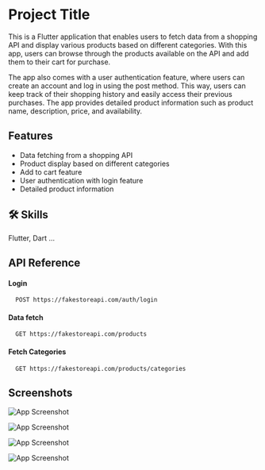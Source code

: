 
# Project Title

This is a Flutter application that enables users to fetch data from a shopping API and display various products based on different categories. With this app, users can browse through the products available on the API and add them to their cart for purchase.

The app also comes with a user authentication feature, where users can create an account and log in using the post method. This way, users can keep track of their shopping history and easily access their previous purchases. The app provides detailed product information such as product name, description, price, and availability.


## Features

- Data fetching from a shopping API
- Product display based on different categories
- Add to cart feature
- User authentication with login feature
- Detailed product information


## 🛠 Skills
Flutter, Dart ...


## API Reference

#### Login

```http
  POST https://fakestoreapi.com/auth/login
```

#### Data fetch

```http
  GET https://fakestoreapi.com/products
```

#### Fetch Categories

```http
  GET https://fakestoreapi.com/products/categories
```



## Screenshots

![App Screenshot](https://github.com/vipul-bhatia/ShoppyAPI/blob/master/SamplePhoto1.png)

![App Screenshot](https://github.com/vipul-bhatia/ShoppyAPI/blob/master/SamplePhoto2.png)

![App Screenshot](https://github.com/vipul-bhatia/ShoppyAPI/blob/master/SamplePhoto3.png)

![App Screenshot](https://github.com/vipul-bhatia/ShoppyAPI/blob/master/SamplePhoto4.png)

